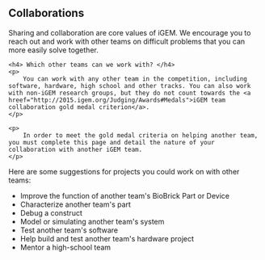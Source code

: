 <h2> Collaborations</h2>

<p>
	Sharing and collaboration are core values of iGEM. We encourage you to reach out and work with other teams on difficult problems that you can more easily solve together.
</p>

<div class="highlightBox">

	<h4> Which other teams can we work with? </h4>
	<p>
		You can work with any other team in the competition, including software, hardware, high school and other tracks. You can also work with non-iGEM research groups, but they do not count towards the <a hreef="http://2015.igem.org/Judging/Awards#Medals">iGEM team collaboration gold medal criterion</a>.
	</p>

	<p>
		In order to meet the gold medal criteria on helping another team, you must complete this page and detail the nature of your collaboration with another iGEM team.
	</p>
</div>

<p>
	Here are some suggestions for projects you could work on with other teams:
</p>

<ul>
	<li> Improve the function of another team's BioBrick Part or Device</li>
	<li> Characterize another team's part </li>
	<li> Debug a construct </li>
	<li> Model or simulating another team's system </li>
	<li> Test another team's software</li>
	<li> Help build and test another team's hardware project</li>
	<li> Mentor a high-school team</li>
</ul>
